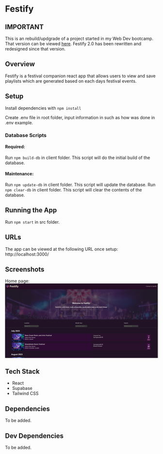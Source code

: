 # Festify
## IMPORTANT
This is an rebuild/updgrade of a project started in my Web Dev bootcamp. That version can be viewed [here](https://github.com/yobazy/festify). Festify 2.0 has been rewritten and redesigned since that version.

## Overview
Festify is a festival companion react app that allows users to view and save playlists which are generated based on each days festival events.

## Setup

Install dependencies with `npm install`

Create .env file in root folder, input information in such as how was done in .env example.

### Database Scripts
#### Required:
Run `npm build-db` in client folder. This script will do the initial build of the database.

#### Maintenance:
Run `npm update-db` in client folder. This script will update the database.
Run `npm clear-db` in client folder. This script will clear the contents of the database.


## Running the App 
Run `npm start` in src folder.

## URLs
The app can be viewed at the following URL once setup:
http://localhost:3000/

## Screenshots
Home page:
![Home page](https://github.com/yobazy/festify-2.0/blob/master/screenshots/home.png?raw=true)
<!-- 
Events page:
![Events page](https://github.com/youthbazzy/festify/blob/master/screenshots/event.png?raw=true) -->

## Tech Stack 
- React
- Supabase 
- Tailwind CSS

## Dependencies
To be added. 

## Dev Dependencies 
To be added.
